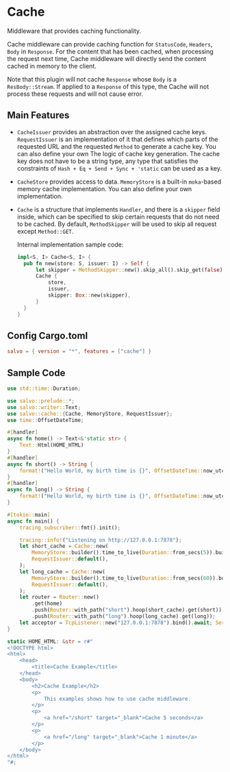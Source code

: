 # Cache

Middleware that provides caching functionality.

Cache middleware can provide caching function for `StatusCode`, `Headers`, `Body` in `Response`. For the content that has been cached, when processing the request next time, Cache middleware will directly send the content cached in memory to the client.

Note that this plugin will not cache `Response` whose `Body` is a `ResBody::Stream`. If applied to a `Response` of this type, the Cache will not process these requests and will not cause error.

## Main Features

* `CacheIssuer` provides an abstraction over the assigned cache keys. `RequestIssuer` is an implementation of it that defines which parts of the requested URL and the requested `Method` to generate a cache key. You can also define your own The logic of cache key generation. The cache key does not have to be a string type, any type that satisfies the constraints of `Hash + Eq + Send + Sync + 'static` can be used as a key.
  
* `CacheStore` provides access to data. `MemoryStore` is a built-in `moka`-based memory cache implementation. You can also define your own implementation.
  
* `Cache` is a structure that implements `Handler`, and there is a `skipper` field inside, which can be specified to skip certain requests that do not need to be cached. By default, `MethodSkipper` will be used to skip all request except `Method::GET`.
  
  Internal implementation sample code:

  ```rust
  impl<S, I> Cache<S, I> {
    pub fn new(store: S, issuer: I) -> Self {
        let skipper = MethodSkipper::new().skip_all().skip_get(false);
        Cache {
            store,
            issuer,
            skipper: Box::new(skipper),
        }
    }
  }
  ```

## Config Cargo.toml

```toml
salvo = { version = "*", features = ["cache"] }
```

## Sample Code

```rust
use std::time::Duration;

use salvo::prelude::*;
use salvo::writer::Text;
use salvo::cache::{Cache, MemoryStore, RequestIssuer};
use time::OffsetDateTime;

#[handler]
async fn home() -> Text<&'static str> {
    Text::Html(HOME_HTML)
}
#[handler]
async fn short() -> String {
    format!("Hello World, my birth time is {}", OffsetDateTime::now_utc())
}
#[handler]
async fn long() -> String {
    format!("Hello World, my birth time is {}", OffsetDateTime::now_utc())
}

#[tokio::main]
async fn main() {
    tracing_subscriber::fmt().init();

    tracing::info!("Listening on http://127.0.0.1:7878");
    let short_cache = Cache::new(
        MemoryStore::builder().time_to_live(Duration::from_secs(5)).build(),
        RequestIssuer::default(),
    );
    let long_cache = Cache::new(
        MemoryStore::builder().time_to_live(Duration::from_secs(60)).build(),
        RequestIssuer::default(),
    );
    let router = Router::new()
        .get(home)
        .push(Router::with_path("short").hoop(short_cache).get(short))
        .push(Router::with_path("long").hoop(long_cache).get(long));
    let acceptor = TcpListener::new("127.0.0.1:7878").bind().await; Server::new(acceptor).serve(router).await;
}

static HOME_HTML: &str = r#"
<!DOCTYPE html>
<html>
    <head>
        <title>Cache Example</title>
    </head>
    <body>
        <h2>Cache Example</h2>
        <p>
            This examples shows how to use cache middleware. 
        </p>
        <p>
            <a href="/short" target="_blank">Cache 5 seconds</a>
        </p>
        <p>
            <a href="/long" target="_blank">Cache 1 minute</a>
        </p>
    </body>
</html>
"#;
```